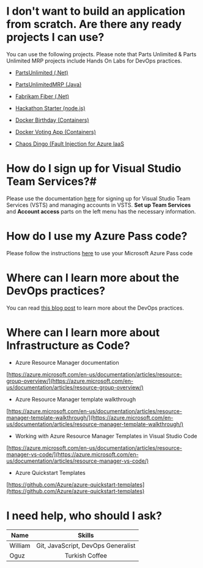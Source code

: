 # I don't want to build an application from scratch. Are there any ready projects I can use? #

You can use the following projects. Please note that Parts Unlimited & Parts Unlimited MRP projects include Hands On Labs for DevOps practices.

- [PartsUnlimited (.Net)](https://github.com/Microsoft/PartsUnlimited)

- [PartsUnlimitedMRP (Java)](https://github.com/Microsoft/PartsUnlimitedMRP)

- [Fabrikam Fiber (.Net)](https://github.com/dtzar/FabrikamFiber)

- [Hackathon Starter (node.js)](https://github.com/sahat/hackathon-starter)

- [Docker Birthday (Containers)](https://github.com/docker/docker-birthday-3)

- [Docker Voting App (Containers)](https://github.com/docker/example-voting-app)

- [Chaos Dingo (Fault Injection for Azure IaaS](https://github.com/jmspring/chaos-dingo)


# How do I sign up for Visual Studio Team Services?#

Please use the documentation [here](https://www.visualstudio.com/en-us/docs/setup-admin/team-services/sign-up-for-visual-studio-team-services) for signing up for Visual Studio Team Services (VSTS) and managing accounts in VSTS. **Set up Team Services** and **Account access** parts on the left menu has the necessary information.


# How do I use my Azure Pass code? #

Please follow the instructions [here](https://www.microsoftazurepass.com/) to use your Microsoft Azure Pass code


# Where can I learn more about the DevOps practices? #

You can read [this blog post](http://www.itproguy.com/devops-practices/) to learn more about the DevOps practices. 


# Where can I learn more about Infrastructure as Code? #

- Azure Resource Manager documentation

[https://azure.microsoft.com/en-us/documentation/articles/resource-group-overview/](https://azure.microsoft.com/en-us/documentation/articles/resource-group-overview/)

- Azure Resource Manager template walkthrough

[https://azure.microsoft.com/en-us/documentation/articles/resource-manager-template-walkthrough/](https://azure.microsoft.com/en-us/documentation/articles/resource-manager-template-walkthrough/)

- Working with Azure Resource Manager Templates in Visual Studio Code

[https://azure.microsoft.com/en-us/documentation/articles/resource-manager-vs-code/](https://azure.microsoft.com/en-us/documentation/articles/resource-manager-vs-code/)

- Azure Quickstart Templates

[https://github.com/Azure/azure-quickstart-templates](https://github.com/Azure/azure-quickstart-templates)

# I need help, who should I ask?

| Name          | Skills        | 
| ------------- |:-------------:|
| William       | Git, JavaScript, DevOps Generalist | 
| Oguz          | Turkish Coffee| 

